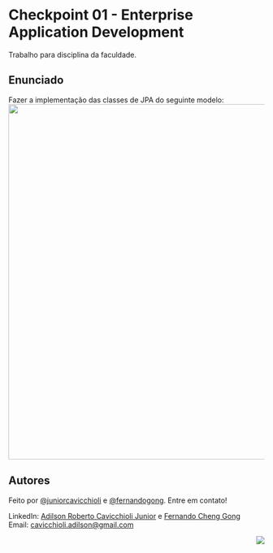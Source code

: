 # Checkpoint 01 - Enterprise Application Development
Trabalho para disciplina da faculdade.

## Enunciado
Fazer a implementação das classes de JPA do seguinte modelo:
<img src="https://user-images.githubusercontent.com/101985616/228822876-f6f93a11-0285-4f90-9fe2-5c993cd02f3a.png"
     width="700em"/>


## Autores

Feito por [@juniorcavicchioli](https://github.com/juniorcavicchioli?tab=repositories) e [@fernandogong](https://github.com/fernandogong). Entre em contato!

LinkedIn: [Adilson Roberto Cavicchioli Junior](https://www.linkedin.com/in/adilson-roberto-cavicchioli-junior-6816b7192?lipi=urn%3Ali%3Apage%3Ad_flagship3_profile_view_base_contact_details%3BIpMh5bVEQOi82%2FRHJ6oxkg%3D%3D) e [Fernando Cheng Gong](https://www.linkedin.com/in/fernando-cheng-gong/) <br>
Email: [cavicchioli.adilson@gmail.com](mailto:cavicchioli.adilson@gmail.com)

<p align="right">
<img src="https://shields-io-visitor-counter.herokuapp.com/badge?page=juniorcavicchioli.DesafioTarget&color=1D70B8&logo=GitHub&logoColor=FFFFFF&style=flat-square"/>
</p>
